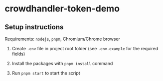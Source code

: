 # crowdhandler-token-demo

## Setup instructions

Requirements: `nodejs`, `pnpm`, Chromium/Chrome browser

1. Create `.env` file in project root folder (see `.env.example` for the required fields)

2. Install the packages with `pnpm install` command

3. Run `pnpm start` to start the script

